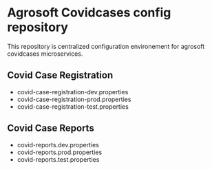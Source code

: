 # Agrosoft Covidcases config repository
This repository is centralized configuration environement for agrosoft covidcases microservices.

## Covid Case Registration 
- covid-case-registration-dev.properties
- covid-case-registration-prod.properties
- covid-case-registration-test.properties

## Covid Case Reports 
- covid-reports.dev.properties
- covid-reports.prod.properties
- covid-reports.test.properties
